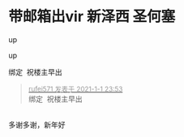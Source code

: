 # 带邮箱出vir 新泽西 圣何塞


up<br />


up

绑定&nbsp;&nbsp;祝楼主早出

<div class="quote"><blockquote><font size="2"><a href="https://www.hostloc.com/forum.php?mod=redirect&amp;goto=findpost&amp;pid=9779515&amp;ptid=790320" target="_blank"><font color="#999999">rufei571 发表于 2021-1-1 23:53</font></a></font><br />
绑定&nbsp;&nbsp;祝楼主早出</blockquote></div><br />
多谢多谢，新年好
